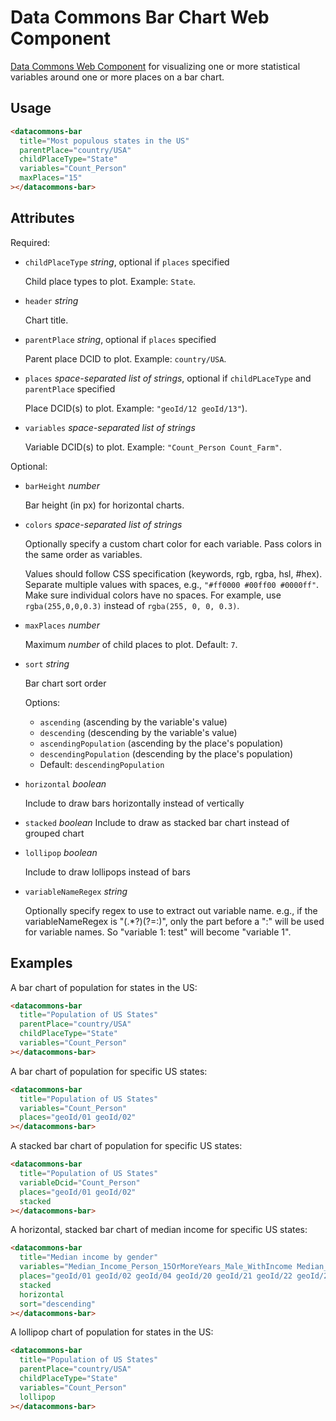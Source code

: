 # Data Commons Bar Chart Web Component

[Data Commons Web Component](../../README.md) for visualizing one or more statistical variables around one or more places on a bar chart.

## Usage

```html
<datacommons-bar
  title="Most populous states in the US"
  parentPlace="country/USA"
  childPlaceType="State"
  variables="Count_Person"
  maxPlaces="15"
></datacommons-bar>
```

## Attributes

Required:

- `childPlaceType` _string_, optional if `places` specified

  Child place types to plot. Example: `State`.

- `header` _string_

  Chart title.

- `parentPlace` _string_, optional if `places` specified

  Parent place DCID to plot. Example: `country/USA`.

- `places` _space-separated list of strings_, optional if `childPLaceType` and `parentPlace` specified

  Place DCID(s) to plot. Example: `"geoId/12 geoId/13"`).

- `variables` _space-separated list of strings_

  Variable DCID(s) to plot. Example: `"Count_Person Count_Farm"`.

Optional:

- `barHeight` _number_

  Bar height (in px) for horizontal charts.

- `colors` _space-separated list of strings_

  Optionally specify a custom chart color for each variable. Pass colors in the same order as variables.

  Values should follow CSS specification (keywords, rgb, rgba, hsl, #hex). Separate multiple values with spaces, e.g., `"#ff0000 #00ff00 #0000ff"`. Make sure individual colors have no spaces. For example, use `rgba(255,0,0,0.3)` instead of `rgba(255, 0, 0, 0.3)`.

- `maxPlaces` _number_

  Maximum _number_ of child places to plot. Default: `7`.

- `sort` _string_

  Bar chart sort order

  Options:

  - `ascending` (ascending by the variable's value)
  - `descending` (descending by the variable's value)
  - `ascendingPopulation` (ascending by the place's population)
  - `descendingPopulation` (descending by the place's population)
  - Default: `descendingPopulation`

- `horizontal` _boolean_

  Include to draw bars horizontally instead of vertically

- `stacked` _boolean_
  Include to draw as stacked bar chart instead of grouped chart

- `lollipop` _boolean_

  Include to draw lollipops instead of bars

- `variableNameRegex` _string_

  Optionally specify regex to use to extract out variable name. e.g., if the variableNameRegex is "(.*?)(?=:)", only the part before a ":" will be used for variable names. So "variable 1: test" will become "variable 1".

## Examples

A bar chart of population for states in the US:

```html
<datacommons-bar
  title="Population of US States"
  parentPlace="country/USA"
  childPlaceType="State"
  variables="Count_Person"
></datacommons-bar>
```

A bar chart of population for specific US states:

```html
<datacommons-bar
  title="Population of US States"
  variables="Count_Person"
  places="geoId/01 geoId/02"
></datacommons-bar>
```

A stacked bar chart of population for specific US states:

```html
<datacommons-bar
  title="Population of US States"
  variableDcid="Count_Person"
  places="geoId/01 geoId/02"
  stacked
></datacommons-bar>
```

A horizontal, stacked bar chart of median income for specific US states:

```html
<datacommons-bar
  title="Median income by gender"
  variables="Median_Income_Person_15OrMoreYears_Male_WithIncome Median_Income_Person_15OrMoreYears_Female_WithIncome"
  places="geoId/01 geoId/02 geoId/04 geoId/20 geoId/21 geoId/22 geoId/23 geoId/24 geoId/25"
  stacked
  horizontal
  sort="descending"
></datacommons-bar>
```

A lollipop chart of population for states in the US:

```html
<datacommons-bar
  title="Population of US States"
  parentPlace="country/USA"
  childPlaceType="State"
  variables="Count_Person"
  lollipop
></datacommons-bar>
```

